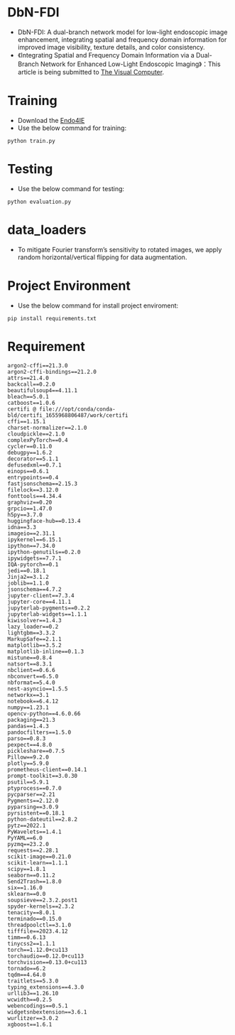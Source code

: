 # DbN-FDI
- DbN-FDI: A dual-branch network model for low-light endoscopic image enhancement, integrating spatial and frequency domain information for improved image visibility, texture details, and color consistency.
- 《Integrating Spatial and Frequency Domain Information via a Dual-Branch Network for Enhanced Low-Light Endoscopic Imaging》：This article is being submitted to [The Visual Computer](https://link.springer.com/journal/371).
# Training
- Download the [Endo4IE](https://data.mendeley.com/datasets/3j3tmghw33/1)
- Use the below command for training:
```
python train.py
```
# Testing
- Use the below command for testing:
```
python evaluation.py
```
# data_loaders 
- To mitigate Fourier transform’s sensitivity to rotated images, we apply random horizontal/vertical flipping for data augmentation.
# Project Environment
- Use the below command for install project enviroment:
```
pip install requirements.txt
```
# Requirement
```
argon2-cffi==21.3.0
argon2-cffi-bindings==21.2.0
attrs==21.4.0
backcall==0.2.0
beautifulsoup4==4.11.1
bleach==5.0.1
catboost==1.0.6
certifi @ file:///opt/conda/conda-bld/certifi_1655968806487/work/certifi
cffi==1.15.1
charset-normalizer==2.1.0
cloudpickle==2.1.0
complexPyTorch==0.4
cycler==0.11.0
debugpy==1.6.2
decorator==5.1.1
defusedxml==0.7.1
einops==0.6.1
entrypoints==0.4
fastjsonschema==2.15.3
filelock==3.12.0
fonttools==4.34.4
graphviz==0.20
grpcio==1.47.0
h5py==3.7.0
huggingface-hub==0.13.4
idna==3.3
imageio==2.31.1
ipykernel==6.15.1
ipython==7.34.0
ipython-genutils==0.2.0
ipywidgets==7.7.1
IQA-pytorch==0.1
jedi==0.18.1
Jinja2==3.1.2
joblib==1.1.0
jsonschema==4.7.2
jupyter-client==7.3.4
jupyter-core==4.11.1
jupyterlab-pygments==0.2.2
jupyterlab-widgets==1.1.1
kiwisolver==1.4.3
lazy_loader==0.2
lightgbm==3.3.2
MarkupSafe==2.1.1
matplotlib==3.5.2
matplotlib-inline==0.1.3
mistune==0.8.4
natsort==8.3.1
nbclient==0.6.6
nbconvert==6.5.0
nbformat==5.4.0
nest-asyncio==1.5.5
networkx==3.1
notebook==6.4.12
numpy==1.23.1
opencv-python==4.6.0.66
packaging==21.3
pandas==1.4.3
pandocfilters==1.5.0
parso==0.8.3
pexpect==4.8.0
pickleshare==0.7.5
Pillow==9.2.0
plotly==5.9.0
prometheus-client==0.14.1
prompt-toolkit==3.0.30
psutil==5.9.1
ptyprocess==0.7.0
pycparser==2.21
Pygments==2.12.0
pyparsing==3.0.9
pyrsistent==0.18.1
python-dateutil==2.8.2
pytz==2022.1
PyWavelets==1.4.1
PyYAML==6.0
pyzmq==23.2.0
requests==2.28.1
scikit-image==0.21.0
scikit-learn==1.1.1
scipy==1.8.1
seaborn==0.11.2
Send2Trash==1.8.0
six==1.16.0
sklearn==0.0
soupsieve==2.3.2.post1
spyder-kernels==2.3.2
tenacity==8.0.1
terminado==0.15.0
threadpoolctl==3.1.0
tifffile==2023.4.12
timm==0.6.13
tinycss2==1.1.1
torch==1.12.0+cu113
torchaudio==0.12.0+cu113
torchvision==0.13.0+cu113
tornado==6.2
tqdm==4.64.0
traitlets==5.3.0
typing_extensions==4.3.0
urllib3==1.26.10
wcwidth==0.2.5
webencodings==0.5.1
widgetsnbextension==3.6.1
wurlitzer==3.0.2
xgboost==1.6.1
```
